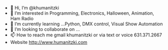 - 👋 Hi, I’m @khumanitzki
- 👀 I’m interested in Programming, Electronics, Halloween, Animation, Ham Radio
- 🌱 I’m currently learning ...Python, DMX control, Visual Show Automation
- 💞️ I’m looking to collaborate on ...
- 📫 How to reach me gmail khumanitzki or via text or voice 631.371.2667
- Website http://www.humanitzki.com

<!---
khumanitzki/khumanitzki is a ✨ special ✨ repository because its `README.md` (this file) appears on your GitHub profile.
You can click the Preview link to take a look at your changes.
--->
